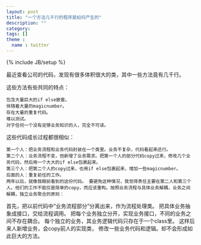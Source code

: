 ```yaml
---
layout: post
title: "一个方法几千行的程序是如何产生的"
description: ""
category: 
tags: []
theme :
  name : twitter
---
```

{% include JB/setup %}

最近查看公司的代码，发现有很多体积很大的类，其中一些方法竟有几千行。 

这些方法有些共同的特点： 

	包含大量巨大的if else嵌套。 
	伴随着大量的magicnumber。 
	存在大量的重复代码。 
	难以测试。 
	对于任何一个没有足够业务知识的人，完全不可读。 

这些代码成长过程都很相似： 

	第一个人：把业务流程和业务代码封装在一个类里。业务不复杂，代码看起来还行。 
	第二个人：业务流程不变，但新增了业务需求。把第一个人的部分代码copy过来，修改几个业务代码，然后用一个大大的if else包裹起来。 
	第三个人：把第二个人的copy过来，也用if else包裹起来，增加一些magicnumber。 
	后面的人：重复前任的工作。 
	两年以后，就像我眼前看到的这份代码。 要避免这种情况，我觉得责任主要在第二人和第三个人。他们的工作不能仅是简单的copy，而应该重构。按照业务流程与具体业务解耦，业务之间解耦，独立业务聚合的原则： 


首先，把以前代码中“业务流程部分”分离出来，作为流程处理类。 把具体业务抽象成接口，交给流程调用。 把每个业务独立分开，实现业务接口，不同的业务之间不存在耦合。 每个独立的业务，其业务逻辑代码只存在于一个class里。 这样后来人新增业务，会copy前人的实现类， 修改一些业务代码和逻辑。却不会形成如此巨大的方法。
